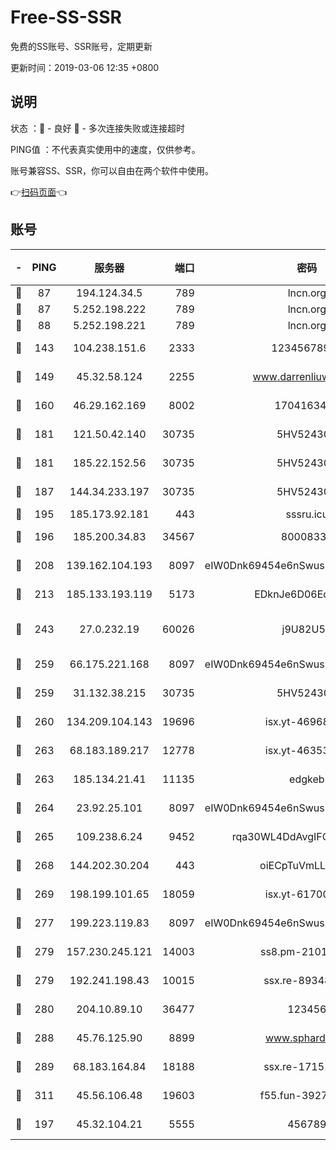 # Free-SS-SSR

免费的SS账号、SSR账号，定期更新

更新时间：2019-03-06 12:35 +0800

## 说明

状态     ：🙂 - 良好 🙁 - 多次连接失败或连接超时

PING值   ：不代表真实使用中的速度，仅供参考。

账号兼容SS、SSR，你可以自由在两个软件中使用。

👉[扫码页面](https://liesauer.github.io/free-ss-ssr.github.io/)👈

## 账号

|-|PING|服务器|端口|密码|加密方式|区域|
|:----:|:----:|:-----:|-----:|:----:|:----:|:----:|
|🙂|87|194.124.34.5|789|lncn.org|rc4|JP|
|🙂|87|5.252.198.222|789|lncn.org|rc4|JP|
|🙂|88|5.252.198.221|789|lncn.org|rc4|JP|
|🙂|143|104.238.151.6|2333|12345678900|aes-256-cfb|JP|
|🙂|149|45.32.58.124|2255|www.darrenliuwei.com|aes-256-cfb|JP|
|🙂|160|46.29.162.169|8002|1704163453|aes-256-cfb|RU|
|🙂|181|121.50.42.140|30735|5HV52430C|aes-256-cfb|JP|
|🙂|181|185.22.152.56|30735|5HV52430C|aes-256-cfb|RU|
|🙂|187|144.34.233.197|30735|5HV52430C|aes-256-cfb|US|
|🙂|195|185.173.92.181|443|sssru.icu|rc4-md5|RU|
|🙂|196|185.200.34.83|34567|80008331|aes-256-cfb|US|
|🙂|208|139.162.104.193|8097|eIW0Dnk69454e6nSwuspv9DmS201tQ0D|aes-256-cfb|JP|
|🙂|213|185.133.193.119|5173|EDknJe6D06EoWDaw|aes-256-cfb|US|
|🙂|243|27.0.232.19|60026|j9U82U53|xchacha20-ietf-poly1305|HK|
|🙂|259|66.175.221.168|8097|eIW0Dnk69454e6nSwuspv9DmS201tQ0D|aes-256-cfb|US|
|🙂|259|31.132.38.215|30735|5HV52430C|aes-256-cfb|US|
|🙂|260|134.209.104.143|19696|isx.yt-46968452|aes-256-cfb|SG|
|🙂|263|68.183.189.217|12778|isx.yt-46353039|aes-256-cfb|SG|
|🙂|263|185.134.21.41|11135|edgkeb|aes-256-cfb|GB|
|🙂|264|23.92.25.101|8097|eIW0Dnk69454e6nSwuspv9DmS201tQ0D|aes-256-cfb|US|
|🙂|265|109.238.6.24|9452|rqa30WL4DdAvgIFG6Fs3znzTa|aes-256-cfb|FR|
|🙂|268|144.202.30.204|443|oiECpTuVmLLxk4Ts|aes-256-cfb|US|
|🙂|269|198.199.101.65|18059|isx.yt-61700807|aes-256-cfb|US|
|🙂|277|199.223.119.83|8097|eIW0Dnk69454e6nSwuspv9DmS201tQ0D|aes-256-cfb|US|
|🙂|279|157.230.245.121|14003|ss8.pm-21010216|aes-256-cfb|SG|
|🙂|279|192.241.198.43|10015|ssx.re-89348250|aes-256-cfb|US|
|🙂|280|204.10.89.10|36477|123456|aes-256-cfb|US|
|🙂|288|45.76.125.90|8899|www.sphard.com|aes-256-cfb|JP|
|🙂|289|68.183.164.84|18188|ssx.re-17151822|aes-256-cfb|US|
|🙂|311|45.56.106.48|19603|f55.fun-39271360|aes-256-cfb|US|
|🙂|197|45.32.104.21|5555|456789|aes-256-cfb|SG|
